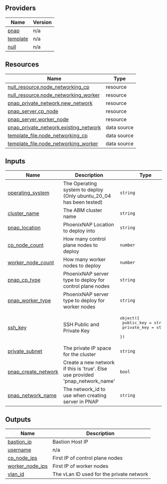 <!-- BEGIN_TF_DOCS -->


## Providers

| Name | Version |
|------|---------|
| <a name="provider_pnap"></a> [pnap](#provider\_pnap) | n/a |
| <a name="provider_template"></a> [template](#provider\_template) | n/a |
| <a name="provider_null"></a> [null](#provider\_null) | n/a |

## Resources

| Name | Type |
|------|------|
| [null_resource.node_networking_cp](https://registry.terraform.io/providers/hashicorp/null/latest/docs/resources/resource) | resource |
| [null_resource.node_networking_worker](https://registry.terraform.io/providers/hashicorp/null/latest/docs/resources/resource) | resource |
| [pnap_private_network.new_network](https://registry.terraform.io/providers/phoenixnap/pnap/latest/docs/resources/private_network) | resource |
| [pnap_server.cp_node](https://registry.terraform.io/providers/phoenixnap/pnap/latest/docs/resources/server) | resource |
| [pnap_server.worker_node](https://registry.terraform.io/providers/phoenixnap/pnap/latest/docs/resources/server) | resource |
| [pnap_private_network.existing_network](https://registry.terraform.io/providers/phoenixnap/pnap/latest/docs/data-sources/private_network) | data source |
| [template_file.node_networking_cp](https://registry.terraform.io/providers/hashicorp/template/latest/docs/data-sources/file) | data source |
| [template_file.node_networking_worker](https://registry.terraform.io/providers/hashicorp/template/latest/docs/data-sources/file) | data source |

## Inputs

| Name | Description | Type | Default | Required |
|------|-------------|------|---------|:--------:|
| <a name="input_operating_system"></a> [operating\_system](#input\_operating\_system) | The Operating system to deploy (Only ubuntu\_20\_04 has been tested) | `string` | n/a | yes |
| <a name="input_cluster_name"></a> [cluster\_name](#input\_cluster\_name) | The ABM cluster name | `string` | n/a | yes |
| <a name="input_pnap_location"></a> [pnap\_location](#input\_pnap\_location) | PhoenixNAP Location to deploy into | `string` | n/a | yes |
| <a name="input_cp_node_count"></a> [cp\_node\_count](#input\_cp\_node\_count) | How many control plane nodes to deploy | `number` | n/a | yes |
| <a name="input_worker_node_count"></a> [worker\_node\_count](#input\_worker\_node\_count) | How many worker nodes to deploy | `number` | n/a | yes |
| <a name="input_pnap_cp_type"></a> [pnap\_cp\_type](#input\_pnap\_cp\_type) | PhoenixNAP server type to deploy for control plane nodes | `string` | n/a | yes |
| <a name="input_pnap_worker_type"></a> [pnap\_worker\_type](#input\_pnap\_worker\_type) | PhoenixNAP server type to deploy for worker nodes | `string` | n/a | yes |
| <a name="input_ssh_key"></a> [ssh\_key](#input\_ssh\_key) | SSH Public and Private Key | <pre>object({<br>    public_key  = string<br>    private_key = string<br>  })</pre> | n/a | yes |
| <a name="input_private_subnet"></a> [private\_subnet](#input\_private\_subnet) | The private IP space for the cluster | `string` | n/a | yes |
| <a name="input_pnap_create_network"></a> [pnap\_create\_network](#input\_pnap\_create\_network) | Create a new network if this is 'true'. Else use provided 'pnap\_network\_name' | `bool` | n/a | yes |
| <a name="input_pnap_network_name"></a> [pnap\_network\_name](#input\_pnap\_network\_name) | The network\_id to use when creating server in PNAP | `string` | n/a | yes |

## Outputs

| Name | Description |
|------|-------------|
| <a name="output_bastion_ip"></a> [bastion\_ip](#output\_bastion\_ip) | Bastion Host IP |
| <a name="output_username"></a> [username](#output\_username) | n/a |
| <a name="output_cp_node_ips"></a> [cp\_node\_ips](#output\_cp\_node\_ips) | First IP of control plane nodes |
| <a name="output_worker_node_ips"></a> [worker\_node\_ips](#output\_worker\_node\_ips) | First IP of worker nodes |
| <a name="output_vlan_id"></a> [vlan\_id](#output\_vlan\_id) | The vLan ID used for the private network |
<!-- END_TF_DOCS -->